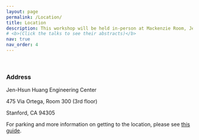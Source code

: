 ```yaml
---
layout: page
permalink: /Location/
title: Location
description: This workshop will be held in-person at Mackenzie Room, Jen-Hsun Huang Engineering Center, Stanford University. 
# <b>(Click the talks to see their abstracts)</b>
nav: true
nav_order: 4
---
```

<br>

### Address

Jen-Hsun Huang Engineering Center

475 Via Ortega, Room 300 (3rd floor)

Stanford, CA 94305

For parking and more information on getting to the location, please see [this guide](https://docs.google.com/forms/d/e/1FAIpQLSeAmUq7h2VRTySdQvZpqdoPwuScBLLe10jf7y9FluxFvbr4QQ/viewform?usp=header).

